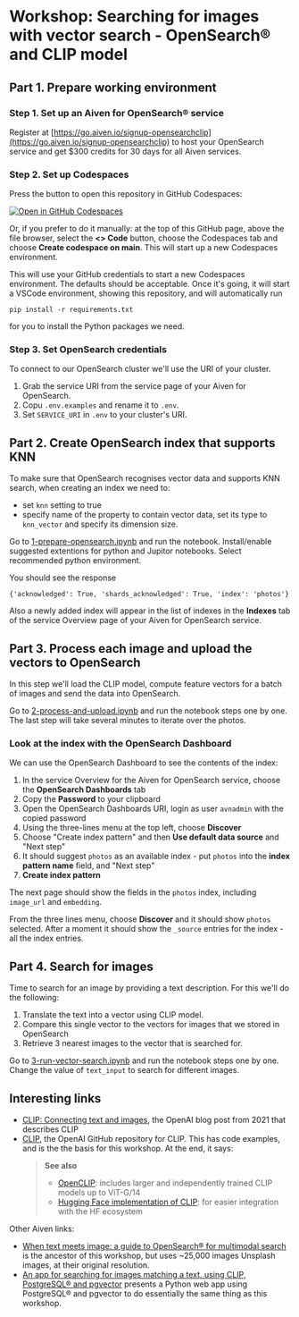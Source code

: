 # Workshop: Searching for images with vector search - OpenSearch® and CLIP model

## Part 1. Prepare working environment

### Step 1. Set up an Aiven for OpenSearch® service

Register at [https://go.aiven.io/signup-opensearchclip](https://go.aiven.io/signup-opensearchclip) to host your OpenSearch service and get $300 credits for 30 days for all Aiven services.

### Step 2. Set up Codespaces
Press the button to open this repository in GitHub Codespaces:

[![Open in GitHub Codespaces](https://github.com/codespaces/badge.svg)](https://github.com/codespaces/new/Aiven-Labs/workshop-multimodal-search-CLIP-OpenSearch)

Or, if you prefer to do it manually: at the top of this GitHub page, above the file browser, select the **<> Code** button, choose the Codespaces tab and choose **Create codespace on main**. This will start up a new Codespaces environment.

This will use your GitHub credentials to start a new Codespaces environment. The defaults should be acceptable.
Once it's going, it will start a VSCode environment, showing this repository, and will automatically run
```
pip install -r requirements.txt
```
for you to install the Python packages we need.

### Step 3. Set OpenSearch credentials
To connect to our OpenSearch cluster we'll use the URI of your cluster. 

1. Grab the service URI from the service page of your Aiven for OpenSearch.
2. Copu `.env.examples` and rename it to `.env`.
3. Set `SERVICE_URI` in `.env` to your cluster's URI.



## Part 2. Create OpenSearch index that supports KNN

To make sure that OpenSearch recognises vector data and supports KNN search, when creating an index we need to:
- set `knn` setting to true
- specify name of the property to contain vector data, set its type to `knn_vector` and specify its dimension size.

Go to [1-prepare-opensearch.ipynb](1-prepare-opensearch.ipynb) and run the notebook. Install/enable suggested extentions for python and Jupitor notebooks. Select recommended python environment.

You should see the response 

```
{'acknowledged': True, 'shards_acknowledged': True, 'index': 'photos'}
```

Also a newly added index will appear in the list of indexes in the **Indexes** tab of the service Overview page of your Aiven for OpenSearch service.

## Part 3. Process each image and upload the vectors to OpenSearch

In this step we'll load the CLIP model, compute feature vectors for a batch of images and send the data into OpenSearch.

Go to [2-process-and-upload.ipynb](2-process-and-upload.ipynb) and run the notebook steps one by one. The last step will take several minutes to iterate over the photos.

### Look at the index with the OpenSearch Dashboard

We can use the OpenSearch Dashboard to see the contents of the index:
1. In the service Overview for the Aiven for OpenSearch service, choose the **OpenSearch Dashboards** tab
2. Copy the **Password** to your clipboard
3. Open the OpenSearch Dashboards URI, login as user `avnadmin` with the copied password
4. Using the three-lines menu at the top left, choose **Discover**
5. Choose "Create index pattern" and then **Use default data source** and "Next step"
6. It should suggest `photos` as an available index - put `photos` into the **index pattern name** field, and "Next step"
7. **Create index pattern**

The next page should show the fields in the `photos` index, including `image_url` and `embedding`.

From the three lines menu, choose **Discover** and it should show `photos` selected. After a moment it should show the `_source` entries for the index - all the index entries.

## Part 4. Search for images

Time to search for an image by providing a text description. For this we'll do the following:

1. Translate the text into a vector using CLIP model.
2. Compare this single vector to the vectors for images that we stored in OpenSearch
3. Retrieve 3 nearest images to the vector that is searched for.

Go to [3-run-vector-search.ipynb](3-run-vector-search.ipynb) and run the notebook steps one by one. 
Change the value of ``text_input`` to search for different images.

## Interesting links

* [CLIP: Connecting text and images](https://openai.com/index/clip/), the OpenAI blog post from 2021 that describes CLIP
* [CLIP](https://github.com/openai/CLIP), the OpenAI GitHub repository for CLIP. This has code examples, and is the the basis for this workshop. At the end, it says:
  > **See also**
  > * [OpenCLIP](https://github.com/mlfoundations/open_clip): includes larger and independently trained CLIP models up to ViT-G/14
  > * [Hugging Face implementation of CLIP](https://huggingface.co/docs/transformers/model_doc/clip): for easier integration with the HF ecosystem

Other Aiven links:
* [When text meets image: a guide to OpenSearch® for multimodal search](https://aiven.io/developer/opensearch-multimodal-search?utm_source=github&utm_medium=referral&utm_content=workshop-opensearchclip&utm_campaign=workshop) is the ancestor of this workshop, but uses ~25,000 images Unsplash images, at their original resolution.
* [An app for searching for images matching a text, using CLIP, PostgreSQL® and pgvector](https://github.com/Aiven-Labs/app-multimodal-search-CLIP-PostgreSQL) presents a Python web app using PostgreSQL® and pgvector to do essentially the same thing as this workshop.

